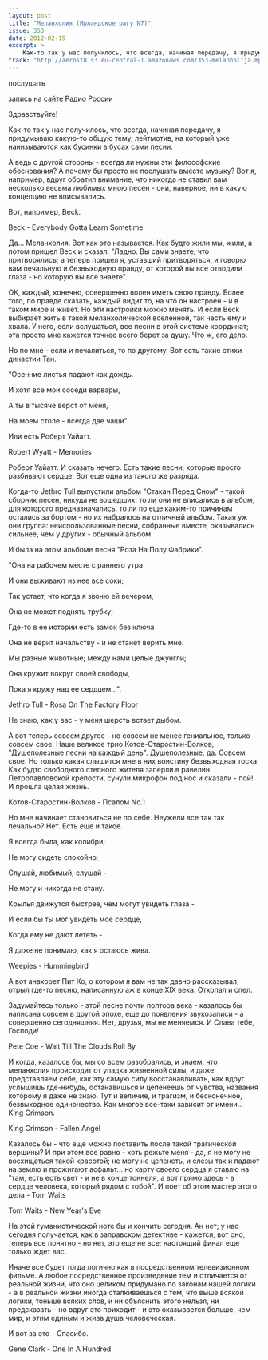 ```yaml
---
layout: post
title: "Меланхолия (Ирландское рагу N7)"
issue: 353
date: 2012-02-19
excerpt: >
    Как-то так у нас получилось, что всегда, начиная передачу, я придумываю какую-то общую тему, лейтмотив, на который уже нанизываются как бусинки в бусах сами песни.
track: "http://aerost8.s3.eu-central-1.amazonaws.com/353-melanholija.mp3"
---
```


послушать

запись на сайте Радио России

Здравствуйте!

Как-то так у нас получилось, что всегда, начиная передачу, я придумываю какую-то общую тему, лейтмотив, на который уже нанизываются как бусинки в бусах сами песни.

А ведь с другой стороны - всегда ли нужны эти философские обоснования? А почему бы просто не послушать вместе музыку? Вот я, например, вдруг обратил внимание, что никогда не ставил вам несколько весьма любимых мною песен - они, наверное, ни в какую концепцию не вписывались.

Вот, например, Beck.

Beck - Everybody Gotta Learn Sometime

Да... Меланхолия. Вот как это называется. Как будто жили мы, жили, а потом пришел Beck и сказал: "Ладно. Вы сами знаете, что притворялись; а теперь пришел я, уставший притворяться, и говорю вам печальную и безвыходную правду, от которой вы все отводили глаза - но которую вы все знаете".

ОК, каждый, конечно, совершенно волен иметь свою правду. Более того, по правде сказать, каждый видит то, на что он настроен - и в таком мире и живет. Но эти настройки можно менять. И если Beck выбирает жить в такой меланхолической вселенной, так честь ему и хвала. У него, если вслушаться, все песни в этой системе координат; эта просто мне кажется точнее всего берет за душу. Что ж, его дело.

Но по мне - если и печалиться, то по другому. Вот есть такие стихи династии Тан.

"Осенние листья падают как дождь.

И хотя все мои соседи варвары,

А ты в тысяче верст от меня,

На моем столе - всегда две чаши".

Или есть Роберт Уайатт.

Robert Wyatt - Memories

Роберт Уайатт. И сказать нечего. Есть такие песни, которые просто разбивают сердце. Вот еще одна из такого же разряда.

Когда-то Jethro Tull выпустили альбом "Стакан Перед Сном" - такой сборник песен, никуда не вошедших: то ли они не вписались в альбом, для которого предназначались, то ли по еще каким-то причинам остались за бортом - но их набралось на отличный альбом. Такая уж они группа: неиспользованные песни, собранные вместе, оказывались сильнее, чем у других - обычный альбом.

И была на этом альбоме песня "Роза На Полу Фабрики".

"Она на рабочем месте с раннего утра

И они выживают из нее все соки;

Так устает, что когда я звоню ей вечером,

Она не может поднять трубку;

Где-то в ее истории есть замок без ключа

Она не верит начальству - и не станет верить мне.

Мы разные животные; между нами целые джунгли;

Она кружит вокруг своей свободы,

Пока я кружу над ее сердцем...".

Jethro Tull - Rosa On The Factory Floor

Не знаю, как у вас - у меня шерсть встает дыбом.

А вот теперь совсем другое - но совсем не менее гениальное, только совсем свое. Наше великое трио Котов-Старостин-Волков, "Душеполезные песни на каждый день". Душеполезные, да. Совсем свое. Но только какая слышится мне в них воистину безвыходная тоска. Как будто свободного степного жителя заперли в равелин Петропавловской крепости, сунули микрофон под нос и сказали - пой! И прошла целая жизнь.

Котов-Старостин-Волков - Псалом No.1

Но мне начинает становиться не по себе. Неужели все так так печально? Нет. Есть еще и такое.

Я всегда была, как колибри;

Не могу сидеть спокойно;

Слушай, любимый, слушай -

Не могу и никогда не стану.

Крылья движутся быстрее, чем могут увидеть глаза -

И если бы ты мог увидеть мое сердце,

Когда ему не дают лететь -

Я даже не понимаю, как я остаюсь жива.

Weepies - Hummingbird

А вот анахорет Пит Ко, о котором я вам не так давно рассказывал, отрыл где-то песню, написанную аж в конце XIX века. Откопал и спел.

Задумайтесь только - этой песне почти полтора века - казалось бы написана совсем в другой эпохе, еще до появления звукозаписи - а совершенно сегодняшняя. Нет, друзья, мы не меняемся. И Слава тебе, Господи!

Pete Coe - Wait Till The Clouds Roll By

И когда, казалось бы, мы со всем разобрались, и знаем, что меланхолия происходит от упадка жизненной силы, и даже представляем себе, как эту самую силу восстанавливать, как вдруг услышишь где-нибудь, останавишься и цепенеешь от чувства, названия которому я даже не знаю. Тут и величие, и трагизм, и бесконечное, безвыходное одиночество. Как многое все-таки зависит от имени... King Crimson.

King Crimson - Fallen Angel

Казалось бы - что еще можно поставить после такой трагической вершины? И при этом все равно - хоть режьте меня - да, я не могу не восхищаться такой красотой; не могу не цепенеть, и слезы так и падают на землю и прожигают асфальт... но карту своего сердца я ставлю на "там, есть есть свет - и не в конце тоннеля, а вот прямо здесь - в сердце человека, который рядом с тобой". И поет об этом мастер этого дела - Tom Waits

Tom Waits - New Year's Eve

На этой гуманистической ноте бы и кончить сегодня. Ан нет; у нас сегодня получается, как в заправском детективе - кажется, вот оно, теперь все понятно - но нет, это еще не все; настоящий финал еще только ждет вас.

Иначе все будет тогда логично как в посредственном телевизионном фильме. А любое посредственное произведение тем и отличается от реальной жизни, что оно целиком придумано по законам нашей логики - а в реальной жизни иногда сталкиваешься с тем, что выше всякой логики, тоньше всяких слов, и ни объяснить этого нельзя, ни предсказать - но вдруг это приходит - и это оказывается больше, чем мир, и этим единым и жива душа человеческая.

И вот за это - Спасибо.

Gene Clark - One In A Hundred
